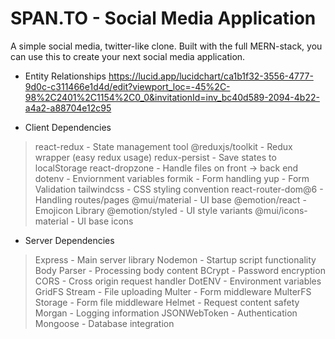 # SPAN.TO - Social Media Application
A simple social media, twitter-like clone. Built with the full MERN-stack, you can use this to create your next social media application.

- Entity Relationships
https://lucid.app/lucidchart/ca1b1f32-3556-4777-9d0c-c311466e1d4d/edit?viewport_loc=-45%2C-98%2C2401%2C1154%2C0_0&invitationId=inv_bc40d589-2094-4b22-a4a2-a88704e12c95

- Client Dependencies

> react-redux 		- State management tool
> @reduxjs/toolkit 	- Redux wrapper (easy redux usage)
> redux-persist 	- Save states to localStorage
> react-dropzone 	- Handle files on front -> back end 
> dotenv 		- Enviornment variables
> formik 		- Form handling
> yup 			- Form Validation
> tailwindcss 		- CSS styling convention
> react-router-dom@6 	- Handling routes/pages
> @mui/material 	- UI base
> @emotion/react 	- Emojicon Library
> @emotion/styled 	- UI style variants
> @mui/icons-material 	- UI base icons

- Server Dependencies

> Express 		- Main server library
> Nodemon 		- Startup script functionality
> Body Parser 		- Processing body content
> BCrypt 		- Password encryption
> CORS 			- Cross origin request handler
> DotENV 		- Environment variables
> GridFS Stream 	- File uploading
> Multer 		- Form middleware
> MulterFS Storage 	- Form file middleware
> Helmet 		- Request content safety
> Morgan 		- Logging information
> JSONWebToken 		- Authentication
> Mongoose 		- Database integration
